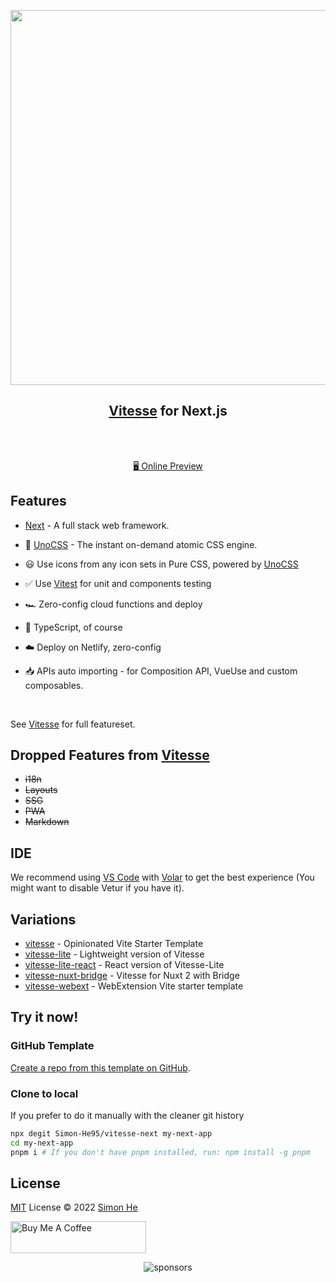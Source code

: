 <p align="center">
<img src="https://user-images.githubusercontent.com/11247099/111864893-a457fd00-899e-11eb-9f05-f4b88987541d.png" width="600"/>
</p>

<h2 align="center">
<a href="https://github.com/antfu/vitesse">Vitesse</a> for Next.js
</h2><br>


<p align="center">
<br>
<a href="https://vitesse-next.netlify.app/">🖥 Online Preview</a>

## Features

- [Next](https://nextjs.org/) - A full stack web framework.

- 🎨 [UnoCSS](https://github.com/antfu/unocss) - The instant on-demand atomic CSS engine.

- 😃 Use icons from any icon sets in Pure CSS, powered by [UnoCSS](https://github.com/antfu/unocss)

- ✅ Use [Vitest](http://vitest.dev/) for unit and components testing

- 🏎 Zero-config cloud functions and deploy

- 🦾 TypeScript, of course

- ☁️ Deploy on Netlify, zero-config

- 📥 APIs auto importing - for Composition API, VueUse and custom composables.

<br>

See [Vitesse](https://github.com/antfu/vitesse) for full featureset.

## Dropped Features from [Vitesse](https://github.com/antfu/vitesse)

- ~~i18n~~
- ~~Layouts~~
- ~~SSG~~
- ~~PWA~~
- ~~Markdown~~

## IDE

We recommend using [VS Code](https://code.visualstudio.com/) with [Volar](https://github.com/johnsoncodehk/volar) to get the best experience (You might want to disable Vetur if you have it).

## Variations

- [vitesse](https://github.com/antfu/vitesse) - Opinionated Vite Starter Template
- [vitesse-lite](https://github.com/antfu/vitesse-lite) - Lightweight version of Vitesse
- [vitesse-lite-react](https://github.com/lxy-yz/vitesse-lite-react) - React version of Vitesse-Lite
- [vitesse-nuxt-bridge](https://github.com/antfu/vitesse-nuxt-bridge) - Vitesse for Nuxt 2 with Bridge
- [vitesse-webext](https://github.com/antfu/vitesse-webext) - WebExtension Vite starter template

## Try it now!


### GitHub Template

[Create a repo from this template on GitHub](https://github.com/Simon-He95/vitesse-next/generate).

### Clone to local

If you prefer to do it manually with the cleaner git history

```bash
npx degit Simon-He95/vitesse-next my-next-app
cd my-next-app
pnpm i # If you don't have pnpm installed, run: npm install -g pnpm
```


## License
[MIT](./LICENSE) License © 2022 [Simon He](https://github.com/Simon-He95)

<a href="https://github.com/Simon-He95/sponsor" target="_blank"><img src="https://cdn.buymeacoffee.com/buttons/default-orange.png" alt="Buy Me A Coffee" style="height: 51px !important;width: 217px !important;" ></a>


<span><div align="center">![sponsors](https://www.hejian.club/images/sponsors.jpg)</div></span>
